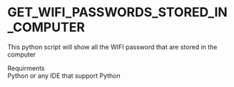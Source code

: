 # GET_WIFI_PASSWORDS_STORED_IN_COMPUTER
This python script will show all the WIFI password that are stored in the computer


Requirments
<br>Python or any IDE that support Python
